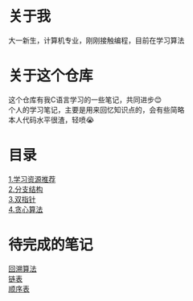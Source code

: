 # 关于我
大一新生，计算机专业，刚刚接触编程，目前在学习算法
# 关于这个仓库
这个仓库有我C语言学习的一些笔记，共同进步😊<br>
个人的学习笔记，主要是用来回忆知识点的，会有些简略<br>
本人代码水平很渣，轻喷😭<br>
# 目录
[1.学习资源推荐](./notes/1.学习资源推荐.md)<br>
[2.分支结构](./notes/1.分支结构.md)<br>
[3.双指针](./notes/2.双指针.md)<br>
[4.贪心算法](./notes/3.贪心算法.md)<br>
# 待完成的笔记
[回溯算法](./notes/回溯算法.md)<br>
[链表](./notes/链表.md)<br>
[顺序表](./notes/顺序表.md)<br>